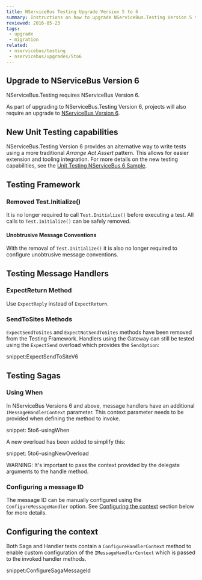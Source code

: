 ```yaml
---
title: NServiceBus Testing Upgrade Version 5 to 6
summary: Instructions on how to upgrade NServiceBus.Testing Version 5 to 6.
reviewed: 2016-05-23
tags:
 - upgrade
 - migration
related:
 - nservicebus/testing
 - nservicebus/upgrades/5to6
---
```



## Upgrade to NServiceBus Version 6

NServiceBus.Testing requires NServiceBus Version 6.

As part of upgrading to NServiceBus.Testing Version 6, projects will also require an upgrade to [NServiceBus Version 6](/nservicebus/upgrades/5to6.md).


## New Unit Testing capabilities

NServiceBus.Testing Version 6 provides an alternative way to write tests using a more traditional *Arrange Act Assert* pattern. This allows for easier extension and tooling integration. For more details on the new testing capabilities, see the [Unit Testing NServiceBus 6 Sample](/samples/unit-testing).


## Testing Framework


### Removed Test.Initialize()

It is no longer required to call `Test.Initialize()` before executing a test. All calls to `Test.Initialize()` can be safely removed.


#### Unobtrusive Message Conventions

With the removal of `Test.Initialize()` it is also no longer required to configure unobtrusive message conventions.


## Testing Message Handlers


### ExpectReturn Method

Use `ExpectReply` instead of `ExpectReturn`.


### SendToSites Methods

`ExpectSendToSites` and `ExpectNotSendToSites` methods have been removed from the Testing Framework. Handlers using the Gateway can still be tested using the `ExpectSend` overload which provides the `SendOption`:

snippet:ExpectSendToSiteV6


## Testing Sagas


### Using When

In NServiceBus Versions 6 and above, message handlers have an additional `IMessageHandlerContext` parameter.  This context parameter needs to be provided when defining the method to invoke.

snippet: 5to6-usingWhen

A new overload has been added to simplify this:

snippet: 5to6-usingNewOverload

WARNING: It's important to pass the context provided by the delegate arguments to the handle method.


### Configuring a message ID

The message ID can be manually configured using the `ConfigureMessageHandler` option. See [Configuring the context](#configuring-the-context) section below for more details.


## Configuring the context

Both Saga and Handler tests contain a `ConfigureHandlerContext` method to enable custom configuration of the `IMessageHandlerContext` which is passed to the invoked handler methods.

snippet:ConfigureSagaMessageId
